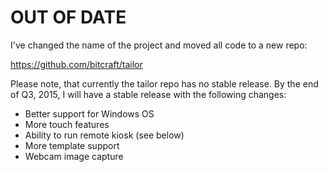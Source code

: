 OUT OF DATE
===========

I've changed the name of the project and moved all code to a new repo:

https://github.com/bitcraft/tailor

Please note, that currently the tailor repo has no stable release.  By the end of Q3, 2015,
I will have a stable release with the following changes:
- Better support for Windows OS
- More touch features
- Ability to run remote kiosk (see below)
- More template support
- Webcam image capture
